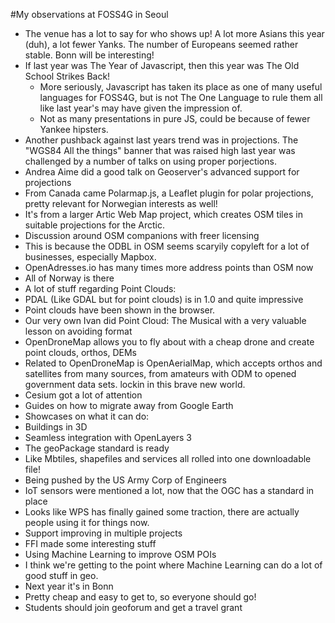 #My observations at FOSS4G in Seoul

 - The venue has a lot to say for who shows up! A lot more Asians this year (duh), a lot fewer
  Yanks. The number of Europeans seemed rather stable. Bonn will be interesting!
 - If last year was The Year of Javascript, then this year was The Old School Strikes Back!
   - More seriously, Javascript has taken its place as one of many useful languages for FOSS4G,
   but is not The One Language to rule them all like last year's may have given the impression of.
   - Not as many presentations in pure JS, could be because of fewer Yankee hipsters.
 - Another pushback against last years trend was in projections. The "WGS84 All the things" banner
 that was raised high last year was challenged by a number of talks on using proper porjections.
  - Andrea Aime did a good talk on Geoserver's advanced support for projections
  - From Canada came Polarmap.js, a Leaflet plugin for polar projections, pretty relevant for Norwegian interests as well!
   - It's from a larger Artic Web Map project, which creates OSM tiles in suitable projections for the Arctic.
 - Discussion around OSM companions with freer licensing
  - This is because the ODBL in OSM seems scaryily copyleft for a lot of businesses, especially Mapbox.
  - OpenAdresses.io has many times more address points than OSM now
   - All of Norway is there
 - A lot of stuff regarding Point Clouds:
  - PDAL (Like GDAL but for point clouds) is in 1.0 and quite impressive
  - Point clouds have been shown in the browser.
  - Our very own Ivan did Point Cloud: The Musical with a very valuable lesson on avoiding format
 - OpenDroneMap allows you to fly about with a cheap drone and create point clouds, orthos, DEMs
 - Related to OpenDroneMap is OpenAerialMap, which accepts orthos and satellites from many sources,
 from amateurs with ODM to opened government data sets.
  lockin in this brave new world.
 - Cesium got a lot of attention
  - Guides on how to migrate away from Google Earth
  - Showcases on what it can do:
   - Buildings in 3D
   - Seamless integration with OpenLayers 3
 - The geoPackage standard is ready
  - Like Mbtiles, shapefiles and services all rolled into one downloadable file!
  - Being pushed by the US Army Corp of Engineers
 - IoT sensors were mentioned a lot, now that the OGC has a standard in place
 - Looks like WPS has finally gained some traction, there are actually people using it for things now.
  - Support improving in multiple projects
  - FFI made some interesting stuff
 - Using Machine Learning to improve OSM POIs
  - I think we're getting to the point where Machine Learning can do a lot of good stuff in geo.
 - Next year it's in Bonn
  - Pretty cheap and easy to get to, so everyone should go!
  - Students should join geoforum and get a travel grant
 
